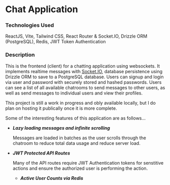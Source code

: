 # Chat Application

### Technologies Used

ReactJS, Vite, Tailwind CSS, React Router & Socket.IO, Drizzle ORM (PostgreSQL), Redis, JWT Token Authentication

### Description

This is the frontend (client) for a chatting application using websockets. It implements realtime messages with [Socket.IO](https://socket.io/), database persistence using Drizzle ORM to save to a PostgreSQL database. Users can signup and login via user and password with securely stored and hashed passwords. Users can see a list of all available chatrooms to send messages to other users, as well as send messages to individual users and view their profiles.

This project is still a work in progress and obly available locally, but I do plan on hosting it publically once it is more complete.

Some of the interesting features of this application are as follows...

-   **_Lazy loading messages and infinite scrolling_**

    Messages are loaded in batches as the user scrolls through the chatroom to reduce total data usage and reduce server load.

-   **_JWT Protected API Routes_**

    Many of the API routes require JWT Authentication tokens for senstitive actions and ensure the authorized user is performing the action.

    -   **_Active User Counts via Redis_**
